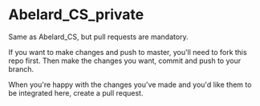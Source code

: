 # Abelard_CS_private
Same as Abelard_CS, but pull requests are mandatory.

If you want to make changes and push to master, you'll need to fork this repo first. 
Then make the changes you want, commit and push to your branch.

When you're happy with the changes you've made and you'd like them to be integrated 
here, create a pull request.
